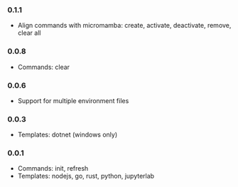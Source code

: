 <!--

Please add your own contribution below inside the Master section
Bug-fixes within the same version aren't needed

## Master

-->
### 0.1.1
* Align commands with micromamba: create, activate, deactivate, remove, clear all

### 0.0.8

* Commands: clear

### 0.0.6

* Support for multiple environment files

### 0.0.3

* Templates: dotnet (windows only)

### 0.0.1

* Commands: init, refresh
* Templates: nodejs, go, rust, python, jupyterlab
